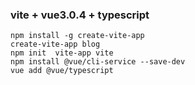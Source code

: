
### vite + vue3.0.4 + typescript

```shell
npm install -g create-vite-app
create-vite-app blog
npm init  vite-app vite
npm install @vue/cli-service --save-dev
vue add @vue/typescript
```